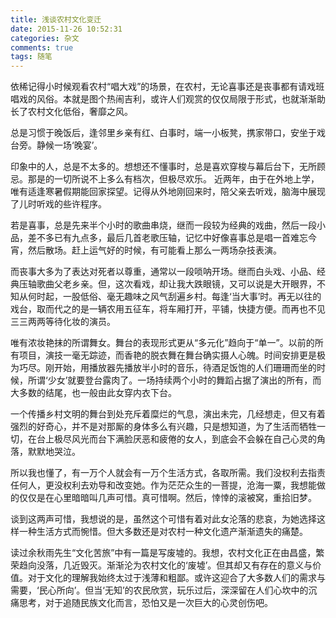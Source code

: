 ```yaml
---
title: 浅谈农村文化变迁
date: 2015-11-26 10:52:31
categories: 杂文
comments: true
tags: 随笔
---
```


依稀记得小时候观看农村“唱大戏”的场景，在农村，无论喜事还是丧事都有请戏班唱戏的风俗。本就是图个热闹吉利，或许人们观赏的仅仅局限于形式，也就渐渐助长了农村文化低俗，奢靡之风。

总是习惯于晚饭后，逢邻里乡亲有红、白事时，端一小板凳，携家带口，安坐于戏台旁。静候一场‘晚宴’。
 <!-- more -->
印象中的人，总是不太多的。想想还不懂事时，总是喜欢穿梭与幕后台下，无所顾忌。那是的一切所说不上多么有档次，但极尽欢乐。 近两年，由于在外地上学，唯有适逢寒暑假期能回家探望。记得从外地刚回来时，陪父亲去听戏，脑海中展现了儿时听戏的些许程序。

若是喜事，总是先来半个小时的歌曲串烧，继而一段较为经典的戏曲，然后一段小品，差不多已有九点多，最后几首老歌压轴，记忆中好像喜事总是唱一首难忘今宵，然后散场。赶上运气好的时候，有可能看上那么一两场杂技表演。

而丧事大多为了表达对死者以尊重，通常以一段唢呐开场。继而白头戏、小品、经典压轴歌曲父老乡亲。但，这次看戏，却让我大跌眼镜，又可以说是大开眼界，不知从何时起，一股低俗、毫无趣味之风气刮遍乡村。每逢‘当大事’时。再无以往的戏台，取而代之的是一辆农用五征车，将车厢打开，平铺，快捷方便。而再也不见三三两两等待化妆的演员。

唯有浓妆艳抹的所谓舞女。舞台的表现形式更从“多元化”趋向于“单一”。以前的所有项目，演技一毫无踪迹，而香艳的脱衣舞在舞台确实摄人心魄。时间安排更是极为巧尽。刚开始，用播放器先播放半小时的音乐，待酒足饭饱的人们珊珊而坐的时候，所谓‘少女’就要登台露肉了。一场持续两个小时的舞蹈占据了演出的所有，而大多数的结尾，也一般由此女穿内衣下台。

一个传播乡村文明的舞台到处充斥着糜烂的气息，演出未完，几经想走，但又有着强烈的好奇心，并不是对那厮的身体多么有兴趣，只是想知道，为了生活而牺牲一切，在台上极尽风光而台下满脸厌恶和疲倦的女人，到底会不会躲在自己心灵的角落，默默地哭泣。

所以我也懂了，有一万个人就会有一万个生活方式，各取所需。我们没权利去指责任何人，更没权利去劝导和改变她。作为茫茫众生的一菩提，沧海一粟，我想能做的仅仅是在心里暗暗叫几声可惜。真可惜啊。然后，悻悻的滚被窝，重拾旧梦。

谈到这两声可惜，我想说的是，虽然这个可惜有着对此女沦落的悲哀，为她选择这样一种生活方式而惋惜。但大多数还是对农村一种文化遗产渐渐遗失的痛楚。

读过余秋雨先生“文化苦旅”中有一篇是写废墟的。我想，农村文化正在由昌盛，繁荣趋向没落，几近毁灭。渐渐沦为农村文化的‘废墟’。但其却又有存在的意义与价值。对于文化的理解我始终太过于浅薄和粗鄙。或许这迎合了大多数人们的需求与需要，‘民心所向’。但当‘无知’的农民欣赏，玩乐过后，深深留在人们心坎中的沉痛思考，对于追随民族文化而言，恐怕又是一次巨大的心灵创伤吧。


